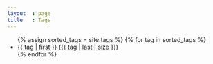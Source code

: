 ```yaml
---
layout  : page
title   : Tags
---
```

<ul class="tag-cloud">
{% assign sorted_tags = site.tags %}
{% for tag in sorted_tags %}
  <li>
    <a href="/tags/{{ tag[0] }}">
      {{ tag | first }} ({{ tag | last | size }})
    </a>
  </li>
{% endfor %}
</ul>
